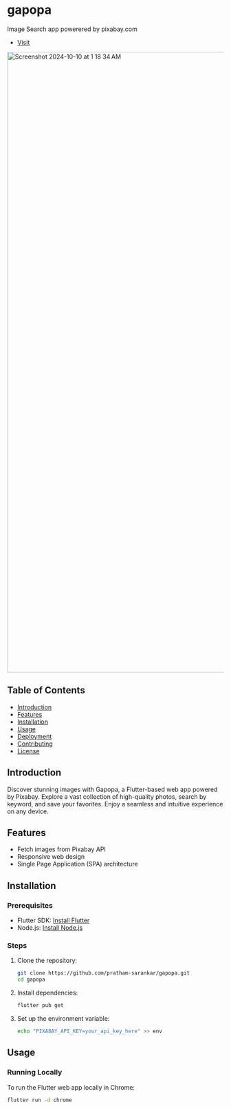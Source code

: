 # gapopa

Image Search app powerered by pixabay.com
- [Visit](#https://pratham-sarankar.github.io/gapopa)
<img width="1440" alt="Screenshot 2024-10-10 at 1 18 34 AM" src="https://github.com/user-attachments/assets/8bbc6f0d-487d-4865-a83a-69090c95abcd">

## Table of Contents

- [Introduction](#introduction)
- [Features](#features)
- [Installation](#installation)
- [Usage](#usage)
- [Deployment](#deployment)
- [Contributing](#contributing)
- [License](#license)

## Introduction

Discover stunning images with Gapopa, a Flutter-based web app powered by Pixabay. Explore a vast collection of high-quality photos, search by keyword, and save your favorites. Enjoy a seamless and intuitive experience on any device.

## Features

- Fetch images from Pixabay API
- Responsive web design
- Single Page Application (SPA) architecture

## Installation

### Prerequisites

- Flutter SDK: [Install Flutter](https://flutter.dev/docs/get-started/install)
- Node.js: [Install Node.js](https://nodejs.org/)

### Steps

1. Clone the repository:

    ```sh
    git clone https://github.com/pratham-sarankar/gapopa.git
    cd gapopa
    ```

2. Install dependencies:

    ```sh
    flutter pub get
    ```

3. Set up the environment variable:

    ```sh
    echo "PIXABAY_API_KEY=your_api_key_here" >> env
    ```

## Usage

### Running Locally

To run the Flutter web app locally in Chrome:

```sh
flutter run -d chrome
